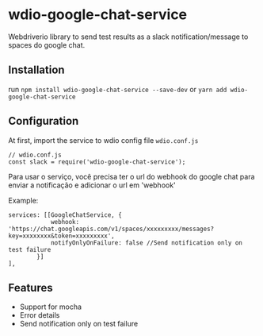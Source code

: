 # wdio-google-chat-service

Webdriverio library to send test results as a slack notification/message to spaces do google chat.

## Installation

run `npm install wdio-google-chat-service --save-dev` or `yarn add wdio-google-chat-service`

## Configuration

At first, import the service to wdio config file `wdio.conf.js`

```
// wdio.conf.js
const slack = require('wdio-google-chat-service');
```

Para usar o serviço, você precisa ter o url do webhook do google chat para enviar a notificação e adicionar o url em 'webhook'

Example:

```
services: [[GoogleChatService, {
            webhook: 'https://chat.googleapis.com/v1/spaces/xxxxxxxxx/messages?key=xxxxxxxx&token=xxxxxxxxx',
            notifyOnlyOnFailure: false //Send notification only on test failure
        }]
],
```

## Features

- Support for mocha
- Error details
- Send notification only on test failure